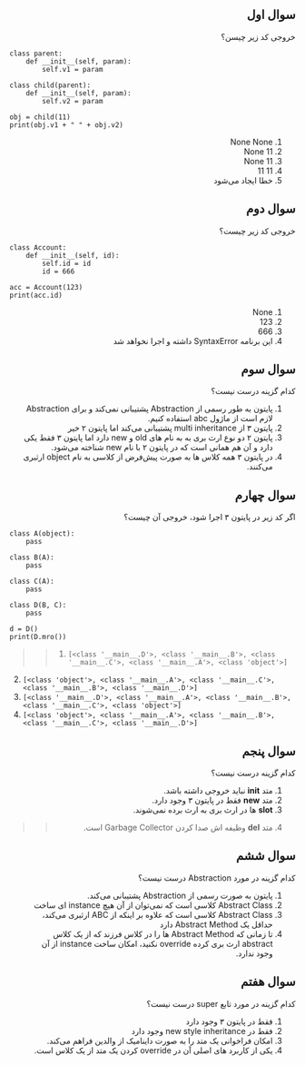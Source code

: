 <div dir="rtl">

## سوال اول

خروجی کد زیر چیسن؟

<div dir="ltr">

```
class parent:
    def __init__(self, param):
        self.v1 = param

class child(parent):
    def __init__(self, param):
        self.v2 = param

obj = child(11)
print(obj.v1 + " " + obj.v2)
```

</div>

1. None None
2. None 11
3. 11 None
4. 11 11
5. خطا ایجاد می‌شود


## سوال دوم

خروجی کد زیر چیست؟

<div dir="ltr">

```
class Account:
    def __init__(self, id):
        self.id = id
        id = 666 

acc = Account(123)
print(acc.id)
```

</div>

1. None
2. 123
3. 666
4. این برنامه SyntaxError داشته و اجرا نخواهد شد


## سوال سوم

کدام گزینه درست نیست؟

1. پایتون به طور رسمی از Abstraction پشتیبانی نمی‌کند و برای Abstraction لازم است از ماژول abc استفاده کنیم.
2. پایتون ۳ از multi inheritance پشتیبانی می‌کند اما پایتون ۲ خیر
3. پایتون ۲ دو نوع ارث بری به به نام های old و new دارد اما پایتون ۳ فقط یکی دارد و آن هم همانی است که در پایتون ۲ با نام new شناخته می‌شود.
4. در پایتون ۳ همه کلاس ها به صورت پیش‌فرض از کلاسی به نام object ارثبری می‌کنند.


## سوال چهارم

اگر کد زیر در پایتون ۳ اجرا شود، خروجی آن چیست؟

<div dir="ltr">

```
class A(object):
    pass

class B(A):
    pass

class C(A):
    pass

class D(B, C):
    pass

d = D()
print(D.mro())
```


>>1. `[<class '__main__.D'>, <class '__main__.B'>, <class '__main__.C'>, <class '__main__.A'>, <class 'object'>]`
2. `[<class 'object'>, <class '__main__.A'>, <class '__main__.C'>, <class '__main__.B'>, <class '__main__.D'>]`
3. `[<class '__main__.D'>, <class '__main__.A'>, <class '__main__.B'>, <class '__main__.C'>, <class 'object'>]`
4. `[<class 'object'>, <class '__main__.A'>, <class '__main__.B'>, <class '__main__.C'>, <class '__main__.D'>]`

</div>


## سوال پنجم

کدام گزینه درست نیست؟

1. متد __init__ نباید خروجی داشته باشد.
2. متد __new__ فقط در پایتون ۳ وجود دارد.
3. __slot__ ها در ارث بری به ارث برده نمی‌شوند.
>>4. متد __del__ وظیفه اش صدا کردن Garbage Collector است.


## سوال ششم

کدام گزینه در مورد Abstraction درست نیست؟

1. پایتون به صورت رسمی از Abstraction پشتیبانی می‌کند.
2. Abstract Class کلاسی است که نمی‌توان از آن هیچ instance ای ساخت
3. Abstract Class کلاسی است که علاوه بر اینکه از ABC ارثبری می‌کند، حداقل یک Abstract Method دارد
4. تا زمانی که Abstract Method ها را در کلاس فرزند که از یک کلاس abstract ارث بری کرده override نکنید، امکان ساخت instance از آن وجود ندارد.



## سوال هفتم

کدام گزینه در مورد تابع super درست نیست؟

1. فقط در پایتون ۳ وجود دارد
2. فقط در new style inheritance وجود دارد
3. امکان فراخوانی یک متد را به صورت داینامیک از والدین فراهم می‌کند.
4. یکی از کاربرد های اصلی آن در override کردن یک متد از یک کلاس است.
</div>